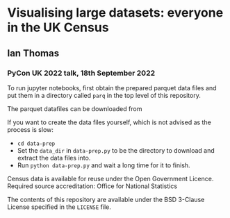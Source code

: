 # Visualising large datasets: everyone in the UK Census

## Ian Thomas

### PyCon UK 2022 talk, 18th September 2022

To run jupyter notebooks, first obtain the prepared parquet data files and put them in a directory called `parq` in the top level of this repository.

The parquet datafiles can be downloaded from

If you want to create the data files yourself, which is not advised as the process is slow:

  - `cd data-prep`
  - Set the `data_dir` in `data-prep.py` to be the directory to download and extract the data files into.
  - Run `python data-prep.py` and wait a long time for it to finish.

Census data is available for reuse under the Open Government Licence.
Required source accreditation: Office for National Statistics

The contents of this repository are available under the BSD 3-Clause License specified in the `LICENSE` file.
